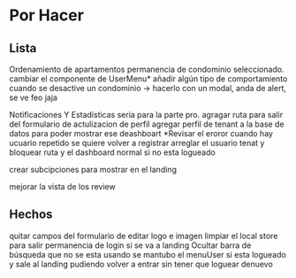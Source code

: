 # Por Hacer

## Lista

Ordenamiento de apartamentos
permanencia de condominio seleccionado.
cambiar el componente de UserMenu*
añadir algún tipo de comportamiento cuando se desactive un condominio -> hacerlo con un modal, anda de alert, se ve feo jaja

Notificaciones Y Estadísticas seria para la parte pro.
agragar ruta para salir del formulario de actulizacion de perfil
agregar perfil de tenant a la base de datos para poder mostrar ese deashboart
*Revisar el eroror cuando hay ucuario repetido se quiere volver a registrar
arreglar el usuario tenat y bloquear ruta y el dashboard normal si no esta logueado

crear subcipciones para mostrar en el landing

mejorar la vista de los review

## Hechos

quitar campos del formulario de editar logo e imagen
limpiar el local store para salir
permanencia de login si se va a landing
Ocultar barra de búsqueda que no se esta usando
se mantubo el menuUser si esta logueado y sale al landing pudiendo volver a entrar sin tener que loguear denuevo